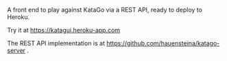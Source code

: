 A front end to play against KataGo via a REST API,
ready to deploy to Heroku.

Try it at https://katagui.heroku-app.com

The REST API implementation is at https://github.com/hauensteina/katago-server .
